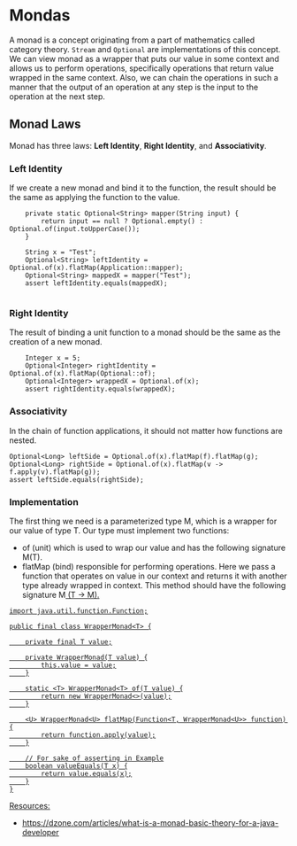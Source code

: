 # Mondas

A monad is a concept originating from a part of mathematics called category theory. `Stream` and `Optional`
are implementations of this concept. We can view monad as a wrapper that puts our value in some context and allows
us to perform operations, specifically operations that return value wrapped in the same context. Also, we can chain the 
operations in such a manner that the output of an operation at any step is the input to the operation at the next step.

## Monad Laws

Monad has three laws: **Left Identity**, **Right Identity**, and **Associativity**.

### Left Identity

If we create a new monad and bind it to the function, the result should be the same as applying the 
function to the value. 

```
    private static Optional<String> mapper(String input) {
        return input == null ? Optional.empty() : Optional.of(input.toUpperCase());
    }
    
    String x = "Test";
    Optional<String> leftIdentity = Optional.of(x).flatMap(Application::mapper);
    Optional<String> mappedX = mapper("Test");
    assert leftIdentity.equals(mappedX);
    
```

### Right Identity

The result of binding a unit function to a monad should be the same as the creation of a new monad.

```
    Integer x = 5;
    Optional<Integer> rightIdentity = Optional.of(x).flatMap(Optional::of);
    Optional<Integer> wrappedX = Optional.of(x);
    assert rightIdentity.equals(wrappedX);
```

### Associativity

In the chain of function applications, it should not matter how functions are nested.

```
Optional<Long> leftSide = Optional.of(x).flatMap(f).flatMap(g);
Optional<Long> rightSide = Optional.of(x).flatMap(v -> f.apply(v).flatMap(g));
assert leftSide.equals(rightSide);
```

### Implementation

The first thing we need is a parameterized type M<T>, which is a wrapper for our value of type T. Our type must implement two functions:
- of (unit) which is used to wrap our value and has the following signature M<T>(T).
- flatMap (bind) responsible for performing operations. Here we pass a function that operates on value
in our context and returns it with another type already wrapped in context. This method should have
the following signature M<U> (T -> M<U>).


```
import java.util.function.Function;

public final class WrapperMonad<T> {

    private final T value;

    private WrapperMonad(T value) {
        this.value = value;
    }

    static <T> WrapperMonad<T> of(T value) {
        return new WrapperMonad<>(value);
    }

    <U> WrapperMonad<U> flatMap(Function<T, WrapperMonad<U>> function) {
        return function.apply(value);
    }

  	// For sake of asserting in Example
    boolean valueEquals(T x) {
        return value.equals(x);
    }
}
```

Resources: 
- https://dzone.com/articles/what-is-a-monad-basic-theory-for-a-java-developer
